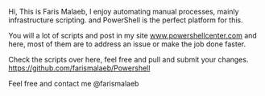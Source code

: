 Hi, This is Faris Malaeb, I enjoy automating manual processes, mainly infrastructure scripting.  and PowerShell is the perfect platform for this. 

You will a lot of scripts and post in my site www.powershellcenter.com and here, most of them are to address an issue or make the job done faster.

Check the scripts over here, feel free and pull and submit your changes.
https://github.com/farismalaeb/Powershell

Feel free and contact me @farismalaeb
